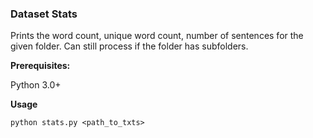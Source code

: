 ### Dataset Stats

Prints the word count, unique word count, number of sentences for the given folder. Can still process if the folder has subfolders. 

**Prerequisites:**

Python 3.0+

**Usage**

```
python stats.py <path_to_txts>
```